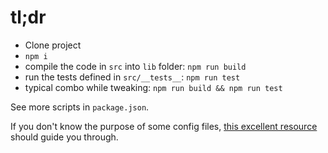 # tl;dr

- Clone project
- `npm i`
- compile the code in `src` into `lib` folder: `npm run build`
- run the tests defined in `src/__tests__`: `npm run test`
- typical combo while tweaking: `npm run build && npm run test`

See more scripts in `package.json`.

If you don't know the purpose of some config files, [this excellent resource](https://itnext.io/step-by-step-building-and-publishing-an-npm-typescript-package-44fe7164964c) should guide you through.
